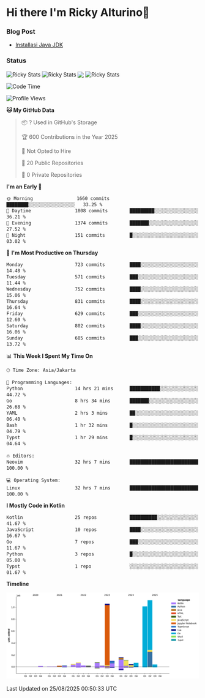 # Hi there I'm Ricky Alturino👋

### Blog Post

<!-- BLOG-POST-LIST:START -->

- [Installasi Java JDK](https://onirutla.medium.com/installasi-java-jdk-ec701beeb5cb?source=rss-d9d81c918cc9------2)
<!-- BLOG-POST-LIST:END -->

### Status

<img align="center" alt="Ricky Stats" src="https://github-readme-stats.vercel.app/api?username=Alturino&theme=dark&show_icons=true&hide_border=false" />
<img align="center" alt="Ricky Stats" src="https://github-readme-stats.vercel.app/api/top-langs/?username=Alturino&theme=dark&show_icons=true&layout=compact"/>
<img align="center" width="640px" src="https://github-readme-stats.vercel.app/api/wakatime?username=Alturino&layout=compact&hide_border=true&theme=dark">
<img align="center" alt="Ricky Stats" src="https://leetcard.jacoblin.cool/alturino?border=0&radius=20&ext=activity"/>

<!--START_SECTION:waka-->
![Code Time](http://img.shields.io/badge/Code%20Time-1%2C382%20hrs%2048%20mins-blue)

![Profile Views](http://img.shields.io/badge/Profile%20Views-1-blue)

**🐱 My GitHub Data** 

> 📦 ? Used in GitHub's Storage 
 > 
> 🏆 600 Contributions in the Year 2025
 > 
> 🚫 Not Opted to Hire
 > 
> 📜 20 Public Repositories 
 > 
> 🔑 0 Private Repositories 
 > 
**I'm an Early 🐤** 

```text
🌞 Morning                1660 commits        ████████░░░░░░░░░░░░░░░░░   33.25 % 
🌆 Daytime                1808 commits        █████████░░░░░░░░░░░░░░░░   36.21 % 
🌃 Evening                1374 commits        ███████░░░░░░░░░░░░░░░░░░   27.52 % 
🌙 Night                  151 commits         █░░░░░░░░░░░░░░░░░░░░░░░░   03.02 % 
```
📅 **I'm Most Productive on Thursday** 

```text
Monday                   723 commits         ████░░░░░░░░░░░░░░░░░░░░░   14.48 % 
Tuesday                  571 commits         ███░░░░░░░░░░░░░░░░░░░░░░   11.44 % 
Wednesday                752 commits         ████░░░░░░░░░░░░░░░░░░░░░   15.06 % 
Thursday                 831 commits         ████░░░░░░░░░░░░░░░░░░░░░   16.64 % 
Friday                   629 commits         ███░░░░░░░░░░░░░░░░░░░░░░   12.60 % 
Saturday                 802 commits         ████░░░░░░░░░░░░░░░░░░░░░   16.06 % 
Sunday                   685 commits         ███░░░░░░░░░░░░░░░░░░░░░░   13.72 % 
```


📊 **This Week I Spent My Time On** 

```text
🕑︎ Time Zone: Asia/Jakarta

💬 Programming Languages: 
Python                   14 hrs 21 mins      ███████████░░░░░░░░░░░░░░   44.72 % 
Go                       8 hrs 34 mins       ███████░░░░░░░░░░░░░░░░░░   26.68 % 
YAML                     2 hrs 3 mins        ██░░░░░░░░░░░░░░░░░░░░░░░   06.40 % 
Bash                     1 hr 32 mins        █░░░░░░░░░░░░░░░░░░░░░░░░   04.79 % 
Typst                    1 hr 29 mins        █░░░░░░░░░░░░░░░░░░░░░░░░   04.64 % 

🔥 Editors: 
Neovim                   32 hrs 7 mins       █████████████████████████   100.00 % 

💻 Operating System: 
Linux                    32 hrs 7 mins       █████████████████████████   100.00 % 
```

**I Mostly Code in Kotlin** 

```text
Kotlin                   25 repos            ██████████░░░░░░░░░░░░░░░   41.67 % 
JavaScript               10 repos            ████░░░░░░░░░░░░░░░░░░░░░   16.67 % 
Go                       7 repos             ███░░░░░░░░░░░░░░░░░░░░░░   11.67 % 
Python                   3 repos             █░░░░░░░░░░░░░░░░░░░░░░░░   05.00 % 
Typst                    1 repo              ░░░░░░░░░░░░░░░░░░░░░░░░░   01.67 % 
```



**Timeline**

![Lines of Code chart](https://raw.githubusercontent.com/Alturino/Alturino/main/assets/bar_graph.png)


 Last Updated on 25/08/2025 00:50:33 UTC
<!--END_SECTION:waka-->
